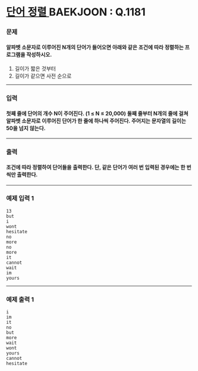 # [ 단어 정렬 ](https://www.acmicpc.net/problem/1181)  BAEKJOON : Q.1181

### 문제
#### 알파벳 소문자로 이루어진 N개의 단어가 들어오면 아래와 같은 조건에 따라 정렬하는 프로그램을 작성하시오.

1. 길이가 짧은 것부터
2. 길이가 같으면 사전 순으로
----------
### 입력
#### 첫째 줄에 단어의 개수 N이 주어진다. (1 ≤ N ≤ 20,000) 둘째 줄부터 N개의 줄에 걸쳐 알파벳 소문자로 이루어진 단어가 한 줄에 하나씩 주어진다. 주어지는 문자열의 길이는 50을 넘지 않는다.
----------
### 출력
#### 조건에 따라 정렬하여 단어들을 출력한다. 단, 같은 단어가 여러 번 입력된 경우에는 한 번씩만 출력한다.
----------
### 예제 입력 1

    13
    but
    i
    wont
    hesitate
    no
    more
    no
    more
    it
    cannot
    wait
    im
    yours

----------
### 예제 출력 1

    i
    im
    it
    no
    but
    more
    wait
    wont
    yours
    cannot
    hesitate